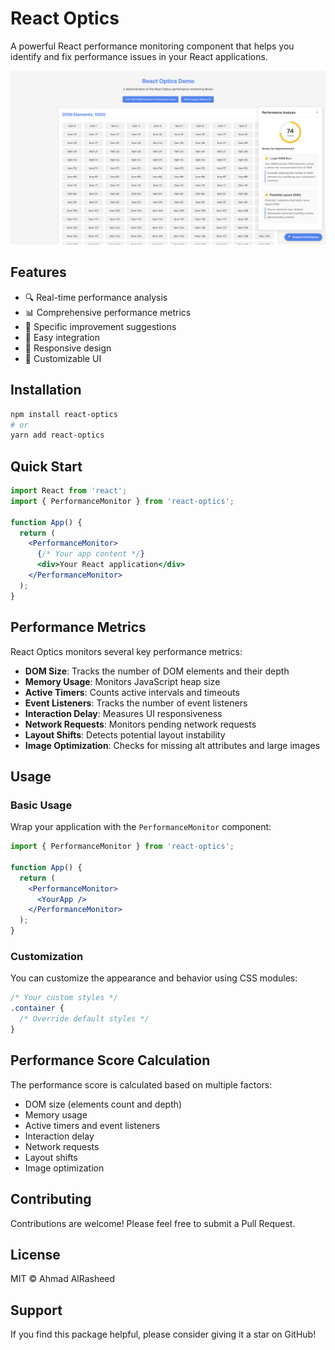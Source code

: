 # React Optics

A powerful React performance monitoring component that helps you identify and fix performance issues in your React applications.

![React Optics Demo](demo-screenshot.png)

## Features

- 🔍 Real-time performance analysis
- 📊 Comprehensive performance metrics
- 🎯 Specific improvement suggestions
- 🚀 Easy integration
- 📱 Responsive design
- 🎨 Customizable UI

## Installation

```bash
npm install react-optics
# or
yarn add react-optics
```

## Quick Start

```jsx
import React from 'react';
import { PerformanceMonitor } from 'react-optics';

function App() {
  return (
    <PerformanceMonitor>
      {/* Your app content */}
      <div>Your React application</div>
    </PerformanceMonitor>
  );
}
```

## Performance Metrics

React Optics monitors several key performance metrics:

- **DOM Size**: Tracks the number of DOM elements and their depth
- **Memory Usage**: Monitors JavaScript heap size
- **Active Timers**: Counts active intervals and timeouts
- **Event Listeners**: Tracks the number of event listeners
- **Interaction Delay**: Measures UI responsiveness
- **Network Requests**: Monitors pending network requests
- **Layout Shifts**: Detects potential layout instability
- **Image Optimization**: Checks for missing alt attributes and large images

## Usage

### Basic Usage

Wrap your application with the `PerformanceMonitor` component:

```jsx
import { PerformanceMonitor } from 'react-optics';

function App() {
  return (
    <PerformanceMonitor>
      <YourApp />
    </PerformanceMonitor>
  );
}
```

### Customization

You can customize the appearance and behavior using CSS modules:

```css
/* Your custom styles */
.container {
  /* Override default styles */
}
```

## Performance Score Calculation

The performance score is calculated based on multiple factors:

- DOM size (elements count and depth)
- Memory usage
- Active timers and event listeners
- Interaction delay
- Network requests
- Layout shifts
- Image optimization

## Contributing

Contributions are welcome! Please feel free to submit a Pull Request.

## License

MIT © Ahmad AlRasheed

## Support

If you find this package helpful, please consider giving it a star on GitHub!
